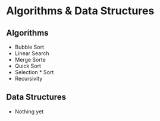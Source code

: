 # Algorithms & Data Structures

## Algorithms

-   Bubble Sort
-   Linear Search
-   Merge Sorte
-   Quick Sort
-   Selection \* Sort
-   Recursivity

## Data Structures

-   Nothing yet
